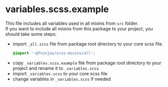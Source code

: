 # variables.scss.example

This file includes all variables used in all mixins from `src` folder.   
If you want to include all mixins from this package to your project, you should take some steps:
- import `_all.scss` file from package root directory to your core scss file.
    ```scss
    @import '~@7ninjas/scss-mixins/all';
    ```
- copy `_variables.scss.example` file from package root directory to your project and rename it to `_variables.scss` 
- import `_variables.scss` to your core scss file
- change variables in `_variables.scss` if needed
